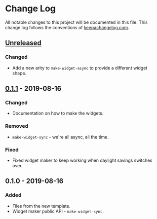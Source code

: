 # Change Log
All notable changes to this project will be documented in this file. This change log follows the conventions of [keepachangelog.com](http://keepachangelog.com/).

## [Unreleased]
### Changed
- Add a new arity to `make-widget-async` to provide a different widget shape.

## [0.1.1] - 2019-08-16
### Changed
- Documentation on how to make the widgets.

### Removed
- `make-widget-sync` - we're all async, all the time.

### Fixed
- Fixed widget maker to keep working when daylight savings switches over.

## 0.1.0 - 2019-08-16
### Added
- Files from the new template.
- Widget maker public API - `make-widget-sync`.

[Unreleased]: https://github.com/your-name/cljlox/compare/0.1.1...HEAD
[0.1.1]: https://github.com/your-name/cljlox/compare/0.1.0...0.1.1

